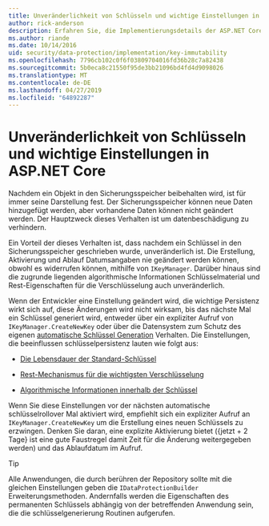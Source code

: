 ```yaml
---
title: Unveränderlichkeit von Schlüsseln und wichtige Einstellungen in ASP.NET Core
author: rick-anderson
description: Erfahren Sie, die Implementierungsdetails der ASP.NET Core-Datenschutz Unveränderlichkeit von Schlüsseln APIs.
ms.author: riande
ms.date: 10/14/2016
uid: security/data-protection/implementation/key-immutability
ms.openlocfilehash: 7796cb102c0f6f03809704016fd36b28c7a82438
ms.sourcegitcommit: 5b0eca8c21550f95de3bb21096bd4fd4d9098026
ms.translationtype: MT
ms.contentlocale: de-DE
ms.lasthandoff: 04/27/2019
ms.locfileid: "64892287"
---
```

# <a name="key-immutability-and-key-settings-in-aspnet-core"></a>Unveränderlichkeit von Schlüsseln und wichtige Einstellungen in ASP.NET Core

Nachdem ein Objekt in den Sicherungsspeicher beibehalten wird, ist für immer seine Darstellung fest. Der Sicherungsspeicher können neue Daten hinzugefügt werden, aber vorhandene Daten können nicht geändert werden. Der Hauptzweck dieses Verhalten ist um datenbeschädigung zu verhindern.

Ein Vorteil der dieses Verhalten ist, dass nachdem ein Schlüssel in den Sicherungsspeicher geschrieben wurde, unveränderlich ist. Die Erstellung, Aktivierung und Ablauf Datumsangaben nie geändert werden können, obwohl es widerrufen können, mithilfe von `IKeyManager`. Darüber hinaus sind die zugrunde liegenden algorithmische Informationen Schlüsselmaterial und Rest-Eigenschaften für die Verschlüsselung auch unveränderlich.

Wenn der Entwickler eine Einstellung geändert wird, die wichtige Persistenz wirkt sich auf, diese Änderungen wird nicht wirksam, bis das nächste Mal ein Schlüssel generiert wird, entweder über ein expliziter Aufruf von `IKeyManager.CreateNewKey` oder über die Datensystem zum Schutz des eigenen [automatische Schlüssel Generation](xref:security/data-protection/implementation/key-management#data-protection-implementation-key-management) Verhalten. Die Einstellungen, die beeinflussen schlüsselpersistenz lauten wie folgt aus:

* [Die Lebensdauer der Standard-Schlüssel](xref:security/data-protection/implementation/key-management#data-protection-implementation-key-management)

* [Rest-Mechanismus für die wichtigsten Verschlüsselung](xref:security/data-protection/implementation/key-encryption-at-rest)

* [Algorithmische Informationen innerhalb der Schlüssel](xref:security/data-protection/configuration/overview#changing-algorithms-with-usecryptographicalgorithms)

Wenn Sie diese Einstellungen vor der nächsten automatische schlüsselrollover Mal aktiviert wird, empfiehlt sich ein expliziter Aufruf an `IKeyManager.CreateNewKey` um die Erstellung eines neuen Schlüssels zu erzwingen. Denken Sie daran, eine explizite Aktivierung bietet ({jetzt + 2 Tage} ist eine gute Faustregel damit Zeit für die Änderung weitergegeben werden) und das Ablaufdatum im Aufruf.

>[!TIP]
> Alle Anwendungen, die durch berühren der Repository sollte mit die gleichen Einstellungen geben die `IDataProtectionBuilder` Erweiterungsmethoden. Andernfalls werden die Eigenschaften des permanenten Schlüssels abhängig von der betreffenden Anwendung sein, die die schlüsselgenerierung Routinen aufgerufen.
